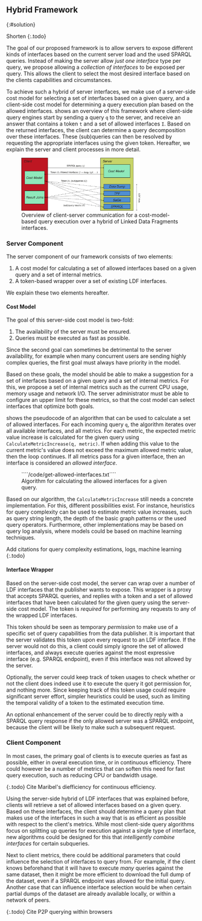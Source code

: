 ## Hybrid Framework
{:#solution}

Shorten
{:.todo}

The goal of our proposed framework
is to allow servers to expose different kinds of interfaces
based on the current server load and the used SPARQL queries.
Instead of making the server allow *just one interface* type per query,
we propose allowing a *collection of interfaces* to be exposed per query.
This allows the client to select the most desired interface
based on the clients capabilities and circumstances.

To achieve such a hybrid of server interfaces,
we make use of a server-side cost model for selecting a set of interfaces based on a given query,
and a client-side cost model for determining a query execution plan based on the allowed interfaces.
[](#figure-solution) shows an overview of this framework
where client-side query engines start by sending a query `q` to the server,
and receive an answer that contains a token `t` and a set of allowed interfaces `I`.
Based on the returned interfaces,
the client can determine a query decomposition over these interfaces.
These (sub)queries can then be resolved by requesting the appropriate interfaces using the given token.
Hereafter, we explain the server and client processes in more detail.

<figure id="figure-solution">
<img src="img/hybrid-querying.svg" alt="[Hybrid Linked Data Fragments]" style="height: 10em">
<figcaption markdown="block">
Overview of client-server communication for a cost-model-based query execution over a hybrid of Linked Data Fragments interfaces.
</figcaption>
</figure>

### Server Component

The server component of our framework consists of two elements:

1. A cost model for calculating a set of allowed interfaces based on a given query and a set of internal metrics.
2. A token-based wrapper over a set of existing LDF interfaces.

We explain these two elements hereafter.

#### Cost Model

The goal of this server-side cost model is two-fold:

1. The availability of the server must be ensured.
2. Queries must be executed as fast as possible.

Since the second goal can sometimes be detrimental to the server availability,
for example when many concurrent users are sending highly complex queries,
the first goal must always have priority in the model.

Based on these goals, the model should be able to make a suggestion for a set of interfaces
based on a given query and a set of internal metrics.
For this, we propose a set of internal metrics such as the current CPU usage, memory usage and network I/O.
The server administrator must be able to configure an upper limit for these metrics,
so that the cost model can select interfaces that optimize both goals.

[](#algorithm-get-allowed-interfaces) shows the pseudocode of an algorithm
that can be used to calculate a set of allowed interfaces.
For each incoming query `q`,
the algorithm iterates over all available interfaces, and all metrics.
For each metric, the expected metric value increase is calculated
for the given query using `CalculateMetricIncrease(q, metric)`.
If when adding this value to the current metric's value does not exceed the maximum allowed metric value,
then the loop continues.
If all metrics pass for a given interface,
then an interface is considered an *allowed interface*.

<figure id="algorithm-get-allowed-interfaces" class="listing">
````/code/get-allowed-interfaces.txt````
<figcaption markdown="block">
Algorithm for calculating the allowed interfaces for a given query.
</figcaption>
</figure>

Based on our algorithm, the `CalculateMetricIncrease` still needs a concrete implementation.
For this, different possibilities exist.
For instance, heuristics for query complexity can be used to estimate metric value increases,
such as query string length, the depth of the basic graph patterns or the used query operators.
Furthermore, other implementations may be based on query log analysis,
where models could be based on machine learning techniques.

Add citations for query complexity estimations, logs, machine learning
{:.todo}

#### Interface Wrapper

Based on the server-side cost model,
the server can wrap over a number of LDF interfaces
that the publisher wants to expose.
This wrapper is a proxy that accepts SPARQL queries,
and replies with a token and a set of allowed interfaces
that have been calculated for the given query using the server-side cost model.
The token is *required* for performing any requests to any of the wrapped LDF interfaces.

This token should be seen as temporary *permission*
to make use of a specific set of query capabilities from the data publisher.
It is important that the server validates this token upon every request to an LDF interface.
If the server would not do this,
a client could simply ignore the set of allowed interfaces,
and always execute queries against the most expressive interface (e.g. SPARQL endpoint),
even if this interface was not allowed by the server.

Optionally, the server could keep track of token usages
to check whether or not the client does indeed use it
to execute the query it got permission for, and nothing more.
Since keeping track of this token usage could require significant server effort,
simpler heuristics could be used,
such as limiting the temporal validity of a token to the estimated execution time.

An optional enhancement of the server could be to directly
reply with a SPARQL query response
if the only allowed server was a SPARQL endpoint,
because the client will be likely to make such a subsequent request.

### Client Component

In most cases, the primary goal of clients is to execute queries as fast as possible,
either in overal execution time,
or in continuous efficiency.
There could however be a number of metrics that can soften this need for fast query execution,
such as reducing CPU or bandwidth usage.

{:.todo}
Cite Maribel's diefficiency for continuous efficiency.

Using the server-side hybrid of LDF interfaces that was explained before,
clients will retrieve a set of allowed interfaces based on a given query.
Based on these interfaces, the client should determine a query plan that makes use of the interfaces
in such a way that is as efficient as possible with respect to the client's metrics.
While most client-side query algorithms focus on splitting up queries for execution against a single type of interface,
new algorithms could be designed for this that *intelligently combine interfaces* for certain subqueries.

Next to client metrics, there could be additional parameters that could influence
the selection of interfaces to query from.
For example, if the client knows beforehand that it will have to execute *many* queries against the same dataset,
then it might be more efficient to download the full dump of the dataset,
even if a SPARQL endpoint was allowed for the initial query.
Another case that can influence interface selection
would be when certain partial dumps of the dataset are already available locally,
or within a network of peers.

{:.todo}
Cite P2P querying within browsers
